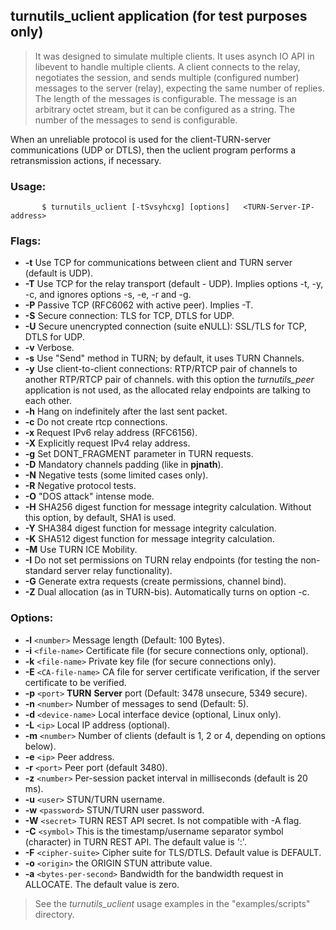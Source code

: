 ## turnutils\_uclient application (for test purposes only) ##
> It was designed to simulate multiple clients. It uses asynch IO API in  libevent to  handle  multiple  clients. A  client connects to the relay, negotiates the session, and sends	multiple  (configured  number) messages	to  the	 server	 (relay), expecting the	same number of replies. The length of the messages is configurable.   The  message is an arbitrary octet stream, but it	can be configured as a string.  The number of the messages to send is configurable.

When an unreliable protocol is used for the client-TURN-server communications (UDP or DTLS), then the uclient program performs a retransmission actions, if necessary.

### Usage: ###
```
       $ turnutils_uclient [-tSvsyhcxg] [options]	<TURN-Server-IP-address>
```
### Flags: ###

  * **-t**     Use TCP for communications between client and TURN server (default is UDP).
  * **-T**     Use TCP for the relay transport (default - UDP). Implies options -t, -y, -c, and ignores options -s, -e, -r and -g.
  * **-P**     Passive TCP (RFC6062 with active peer). Implies -T.
  * **-S**     Secure connection: TLS for TCP, DTLS for UDP.
  * **-U**     Secure unencrypted connection (suite eNULL): SSL/TLS for TCP, DTLS for UDP.
  * **-v**     Verbose.
  * **-s**     Use "Send" method	in TURN; by default, it	uses TURN Channels.
  * **-y**     Use  client-to-client  connections: RTP/RTCP pair	of channels to another RTP/RTCP pair of channels.  with this  option  the  _turnutils\_peer_ application  is  not used, as the allocated relay endpoints	are talking to each other.
  * **-h**     Hang on indefinitely after the last sent packet.
  * **-c**     Do not create rtcp connections.
  * **-x**     Request IPv6 relay address (RFC6156).
  * **-X**     Explicitly request IPv4 relay address.
  * **-g**     Set DONT\_FRAGMENT	parameter in TURN requests.
  * **-D**     Mandatory channels padding (like in **pjnath**).
  * **-N**     Negative tests (some limited cases only).
  * **-R**     Negative protocol tests.
  * **-O**     "DOS attack" intense mode.
  * **-H**     SHA256 digest function for message integrity calculation. Without this option, by default, SHA1 is used.
  * **-Y**     SHA384 digest function for message integrity calculation.
  * **-K**     SHA512 digest function for message integrity calculation.
  * **-M**	Use TURN ICE Mobility.
  * **-I**	Do not set permissions on TURN relay endpoints (for testing the non-standard server relay functionality).
  * **-G**    Generate extra requests (create permissions, channel bind).
  * **-Z**    Dual allocation (as in TURN-bis). Automatically turns on option -c.

### Options: ###

  * **-l** `<number>`     Message length (Default: 100 Bytes).
  * **-i** `<file-name>`     Certificate file (for secure connections only, optional).
  * **-k** `<file-name>`     Private key file (for secure connections only).
  * **-E** `<CA-file-name>`   CA file for server certificate verification, if the server certificate to be verified.
  * **-p** `<port>`     **TURN** **Server** port (Default: 3478 unsecure,	5349 secure).
  * **-n** `<number>`     Number of	messages to send (Default: 5).
  * **-d** `<device-name>`     Local interface device (optional, Linux only).
  * **-L** `<ip>`     Local IP address (optional).
  * **-m** `<number>`     Number of	clients	(default is 1, 2 or 4,	depending  on  options below).
  * **-e** `<ip>`     Peer address.
  * **-r** `<port>`     Peer port	(default 3480).
  * **-z** `<number>`     Per-session packet interval in milliseconds (default is 20 ms).
  * **-u** `<user>`     STUN/TURN username.
  * **-w** `<password>`     STUN/TURN user password.
  * **-W** `<secret>`     TURN REST API secret. Is not compatible with -A flag.
  * **-C** `<symbol>`     This is the timestamp/username separator symbol (character) in TURN REST API. The default value is ':'.
  * **-F** `<cipher-suite>`   Cipher suite for TLS/DTLS. Default value is DEFAULT.
  * **-o** `<origin>` the ORIGIN STUN attribute value.
  * **-a** `<bytes-per-second>` Bandwidth for the bandwidth request in ALLOCATE. The default value is zero.

> See the _turnutils\_uclient_ usage examples	in the "examples/scripts" directory.